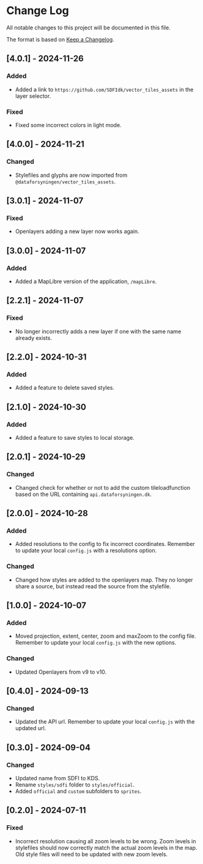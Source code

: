 # Change Log
All notable changes to this project will be documented in this file.
 
The format is based on [Keep a Changelog](http://keepachangelog.com/).

## [4.0.1] - 2024-11-26

### Added

- Added a link to `https://github.com/SDFIdk/vector_tiles_assets` in the layer selector.

### Fixed

- Fixed some incorrect colors in light mode.

## [4.0.0] - 2024-11-21

### Changed

- Stylefiles and glyphs are now imported from `@dataforsyningen/vector_tiles_assets`.

## [3.0.1] - 2024-11-07

### Fixed

- Openlayers adding a new layer now works again.

## [3.0.0] - 2024-11-07

### Added

- Added a MapLibre version of the application, `/mapLibre`.

## [2.2.1] - 2024-11-07

### Fixed

- No longer incorrectly adds a new layer if one with the same name already exists.

## [2.2.0] - 2024-10-31

### Added

- Added a feature to delete saved styles.

## [2.1.0] - 2024-10-30

### Added

- Added a feature to save styles to local storage.

## [2.0.1] - 2024-10-29

### Changed

- Changed check for whether or not to add the custom tileloadfunction based on the URL containing `api.dataforsyningen.dk`.

## [2.0.0] - 2024-10-28

### Added

- Added resolutions to the config to fix incorrect coordinates. Remember to update your local `config.js` with a resolutions option.

### Changed

- Changed how styles are added to the openlayers map. They no longer share a source, but instead read the source from the stylefile.

## [1.0.0] - 2024-10-07

### Added

- Moved projection, extent, center, zoom and maxZoom to the config file. Remember to update your local `config.js` with the new options.

### Changed

- Updated Openlayers from v9 to v10.

## [0.4.0] - 2024-09-13

### Changed

- Updated the API url. Remember to update your local `config.js` with the updated url.

## [0.3.0] - 2024-09-04

### Changed

- Updated name from SDFI to KDS.
- Rename `styles/sdfi` folder to `styles/official`.
- Added `official` and `custom` subfolders to `sprites`.

## [0.2.0] - 2024-07-11

### Fixed

- Incorrect resolution causing all zoom levels to be wrong. Zoom levels in stylefiles should now correctly match the actual zoom levels in the map. Old style files will need to be updated with new zoom levels.

